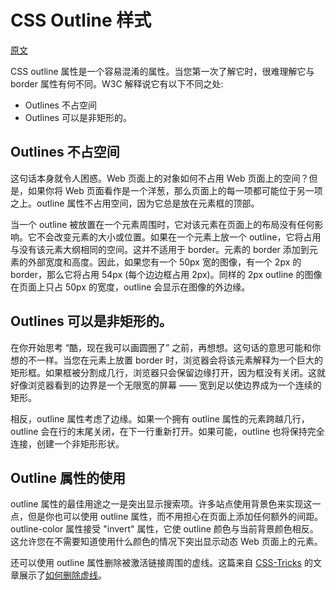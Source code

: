 # CSS Outline 样式

[原文](https://www.lifewire.com/css-outline-styles-3466217)

CSS outline 属性是一个容易混淆的属性。当您第一次了解它时，很难理解它与 border 属性有何不同。W3C 解释说它有以下不同之处:

- Outlines 不占空间
- Outlines 可以是非矩形的。

## Outlines 不占空间

这句话本身就令人困惑。Web 页面上的对象如何不占用 Web 页面上的空间？但是，如果你将 Web 页面看作是一个洋葱，那么页面上的每一项都可能位于另一项之上。outline 属性不占用空间，因为它总是放在元素框的顶部。

当一个 outline 被放置在一个元素周围时，它对该元素在页面上的布局没有任何影响。它不会改变元素的大小或位置。如果在一个元素上放一个 outline，它将占用与没有该元素大纲相同的空间。这并不适用于 border。元素的 border 添加到元素的外部宽度和高度。因此，如果您有一个 50px 宽的图像，有一个 2px 的 border，那么它将占用 54px (每个边边框占用 2px)。同样的 2px outline 的图像在页面上只占 50px 的宽度，outline 会显示在图像的外边缘。

## Outlines 可以是非矩形的。

在你开始思考 “酷，现在我可以画圆圈了” 之前，再想想。这句话的意思可能和你想的不一样。当您在元素上放置 border 时，浏览器会将该元素解释为一个巨大的矩形框。如果框被分割成几行，浏览器只会保留边缘打开，因为框没有关闭。这就好像浏览器看到的边界是一个无限宽的屏幕 —— 宽到足以使边界成为一个连续的矩形。

相反，outline 属性考虑了边缘。如果一个拥有 outline 属性的元素跨越几行，outline 会在行的末尾关闭，在下一行重新打开。如果可能，outline 也将保持完全连接，创建一个非矩形形状。

## Outline 属性的使用

outline 属性的最佳用途之一是突出显示搜索项。许多站点使用背景色来实现这一点，但是你也可以使用 outline 属性，而不用担心在页面上添加任何额外的间距。outline-color 属性接受 "invert" 属性，它使 outline 颜色与当前背景颜色相反。这允许您在不需要知道使用什么颜色的情况下突出显示动态 Web 页面上的元素。

还可以使用 outline 属性删除被激活链接周围的虚线。这篇来自 [CSS-Tricks](https://css-tricks.com/) 的文章展示了[如何删除虚线](https://css-tricks.com/removing-the-dotted-outline/)。
